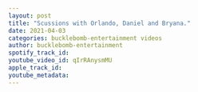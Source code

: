 ```yaml
---
layout: post
title: "Scussions with Orlando, Daniel and Bryana."
date: 2021-04-03
categories: bucklebomb-entertainment videos
author: bucklebomb-entertainment
spotify_track_id: 
youtube_video_id: qIrRAnysmMU
apple_track_id: 
youtube_metadata: 
---
```

